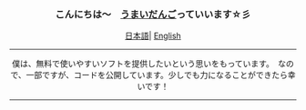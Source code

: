 <div align="center">
    <h3>こんにちは～　<a href="https://umaidango.github.io/me/">うまいだんご</a>っていいます☆彡 </h3>
    <p align="center">
        <a href="https://github.com/eust-w/eust-w/blob/main/README.md"><span>日本語</span></a>|
        <a href="https://github.com/eust-w/eust-w/blob/main/README_EN.md"><span>English</span></a>
    </p>
  <hr>
  <div>
  僕は、無料で使いやすいソフトを提供したいという思いをもっています。　なので、一部ですが、コードを公開しています。少しでも力になることができたら幸いです！
  </div>
  <hr>
 
  </div>
</div>
